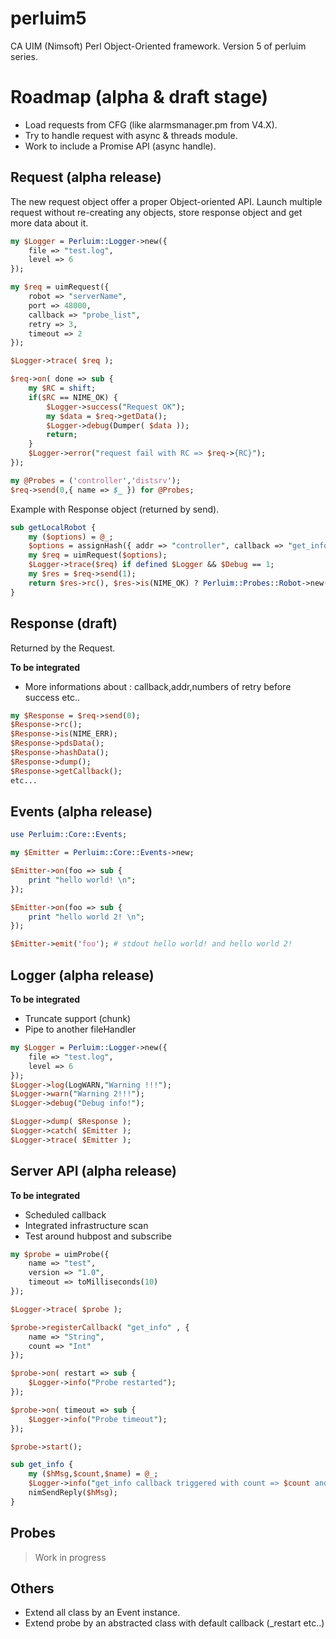 # perluim5
CA UIM (Nimsoft) Perl Object-Oriented framework. Version 5 of perluim series.

# Roadmap (alpha & draft stage)

- Load requests from CFG (like alarmsmanager.pm from V4.X).
- Try to handle request with async & threads module.
- Work to include a Promise API (async handle).

## Request (alpha release)

The new request object offer a proper Object-oriented API. Launch multiple request without re-creating any objects, store response object and get more data about it.

```perl
my $Logger = Perluim::Logger->new({
    file => "test.log",
    level => 6
});

my $req = uimRequest({
    robot => "serverName", 
    port => 48000, 
    callback => "probe_list",
    retry => 3,
    timeout => 2
});

$Logger->trace( $req );

$req->on( done => sub {
    my $RC = shift;
    if($RC == NIME_OK) {
        $Logger->success("Request OK");
        my $data = $req->getData(); 
        $Logger->debug(Dumper( $data ));
        return;
    }
    $Logger->error("request fail with RC => $req->{RC}");
});

my @Probes = ('controller','distsrv');
$req->send(0,{ name => $_ }) for @Probes;
```

Example with Response object (returned by send).

```perl
sub getLocalRobot {
    my ($options) = @_; 
    $options = assignHash({ addr => "controller", callback => "get_info" },$options,$IDefaultRequest);
    my $req = uimRequest($options);
    $Logger->trace($req) if defined $Logger && $Debug == 1;
    my $res = $req->send(1);
    return $res->rc(), $res->is(NIME_OK) ? Perluim::Probes::Robot->new($res->pdsData()) : undef;
}
```

## Response (draft)

Returned by the Request.

**To be integrated**
- More informations about : callback,addr,numbers of retry before success etc..

```perl
my $Response = $req->send(0); 
$Response->rc(); 
$Response->is(NIME_ERR); 
$Response->pdsData(); 
$Response->hashData(); 
$Response->dump(); 
$Response->getCallback();
etc...
```

## Events (alpha release)

```perl
use Perluim::Core::Events;

my $Emitter = Perluim::Core::Events->new;

$Emitter->on(foo => sub {
    print "hello world! \n";
});

$Emitter->on(foo => sub {
    print "hello world 2! \n";
});

$Emitter->emit('foo'); # stdout hello world! and hello world 2!
```

## Logger (alpha release) 

**To be integrated**
- Truncate support (chunk)
- Pipe to another fileHandler

```perl
my $Logger = Perluim::Logger->new({
    file => "test.log",
    level => 6
});
$Logger->log(LogWARN,"Warning !!!");
$Logger->warn("Warning 2!!!"); 
$Logger->debug("Debug info!"); 

$Logger->dump( $Response ); 
$Logger->catch( $Emitter );
$Logger->trace( $Emitter );
```

## Server API (alpha release)

**To be integrated**
- Scheduled callback
- Integrated infrastructure scan
- Test around hubpost and subscribe

```perl
my $probe = uimProbe({
    name => "test",
    version => "1.0",
    timeout => toMilliseconds(10)
});

$Logger->trace( $probe );

$probe->registerCallback( "get_info" , {
    name => "String",
    count => "Int"
});

$probe->on( restart => sub {
    $Logger->info("Probe restarted");
});

$probe->on( timeout => sub {
    $Logger->info("Probe timeout");
});

$probe->start();

sub get_info {
    my ($hMsg,$count,$name) = @_;
    $Logger->info("get_info callback triggered with count => $count and name => $name");
    nimSendReply($hMsg);
}
```

## Probes 

> Work in progress

## Others

- Extend all class by an Event instance.
- Extend probe by an abstracted class with default callback (_restart etc..)
